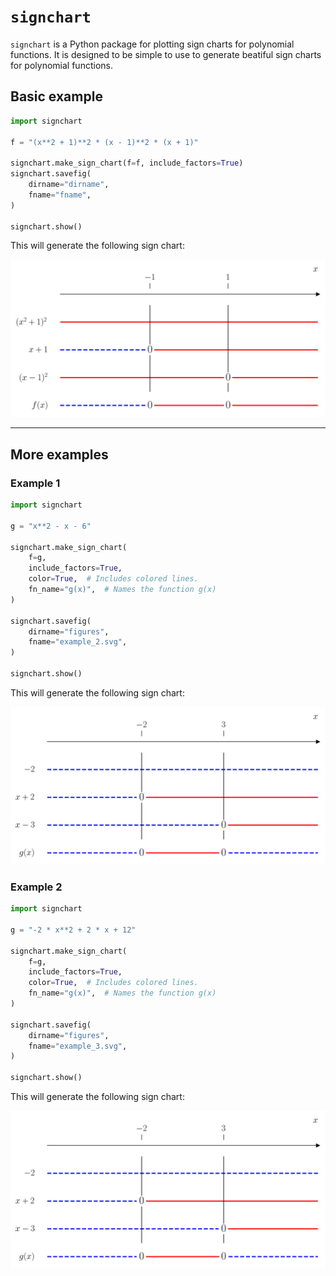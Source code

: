 # `signchart`
`signchart` is a Python package for plotting sign charts for polynomial functions. It is designed to be simple to use to generate beatiful sign charts for polynomial functions.

## Basic example

```python
import signchart

f = "(x**2 + 1)**2 * (x - 1)**2 * (x + 1)"

signchart.make_sign_chart(f=f, include_factors=True)
signchart.savefig(
    dirname="dirname",
    fname="fname",
)

signchart.show()
```

This will generate the following sign chart:

![sign chart](https://raw.githubusercontent.com/reneaas/signchart/refs/heads/main/examples/figures/example_1.svg)

---

## More examples

### Example 1

```python
import signchart

g = "x**2 - x - 6"

signchart.make_sign_chart(
    f=g,
    include_factors=True,
    color=True,  # Includes colored lines.
    fn_name="g(x)",  # Names the function g(x)
)

signchart.savefig(
    dirname="figures",
    fname="example_2.svg",
)

signchart.show()
```

This will generate the following sign chart:

![sign chart](https://raw.githubusercontent.com/reneaas/signchart/refs/heads/main/examples/figures/example_2.svg)

### Example 2

```python
import signchart

g = "-2 * x**2 + 2 * x + 12"

signchart.make_sign_chart(
    f=g,
    include_factors=True,
    color=True,  # Includes colored lines.
    fn_name="g(x)",  # Names the function g(x)
)

signchart.savefig(
    dirname="figures",
    fname="example_3.svg",
)

signchart.show()
```

This will generate the following sign chart:

![sign chart](https://raw.githubusercontent.com/reneaas/signchart/refs/heads/main/examples/figures/example_3.svg)



